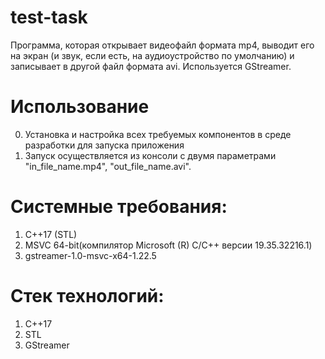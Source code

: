 # test-task
Программа, которая открывает видеофайл формата mp4, выводит его на экран (и звук, если есть, на аудиоустройство по умолчанию) и записывает в другой файл формата avi. Используется GStreamer.

# Использование
0. Установка и настройка всех требуемых компонентов в среде разработки для запуска приложения
1. Запуск осуществляется из консоли с двумя параметрами "in_file_name.mp4", "out_file_name.avi".

# Системные требования:
1. C++17 (STL)
2. MSVC 64-bit(компилятор Microsoft (R) C/C++ версии 19.35.32216.1)
3. gstreamer-1.0-msvc-x64-1.22.5

# Стек технологий:
1. C++17
2. STL
3. GStreamer
